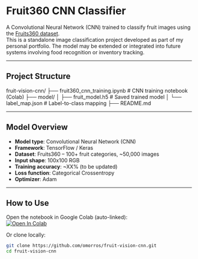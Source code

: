 # Fruit360 CNN Classifier

A Convolutional Neural Network (CNN) trained to classify fruit images using the [Fruits360 dataset](https://www.kaggle.com/datasets/moltean/fruits).  
This is a standalone image classification project developed as part of my personal portfolio. The model may be extended or integrated into future systems involving food recognition or inventory tracking.

---

## Project Structure
fruit-vision-cnn/
├── fruit360_cnn_training.ipynb # CNN training notebook (Colab)
├── model/
│ ├── fruit_model.h5 # Saved trained model 
│ └── label_map.json # Label-to-class mapping 
├── README.md

---

## Model Overview

- **Model type**: Convolutional Neural Network (CNN)
- **Framework**: TensorFlow / Keras
- **Dataset**: Fruits360 – 100+ fruit categories, ~50,000 images
- **Input shape**: 100x100 RGB
- **Training accuracy**: ~XX% (to be updated)
- **Loss function**: Categorical Crossentropy
- **Optimizer**: Adam

---

## How to Use

Open the notebook in Google Colab (auto-linked):  
[![Open In Colab](https://colab.research.google.com/assets/colab-badge.svg)](YOUR_COLAB_LINK_HERE)

Or clone locally:

```bash
git clone https://github.com/omorros/fruit-vision-cnn.git
cd fruit-vision-cnn
